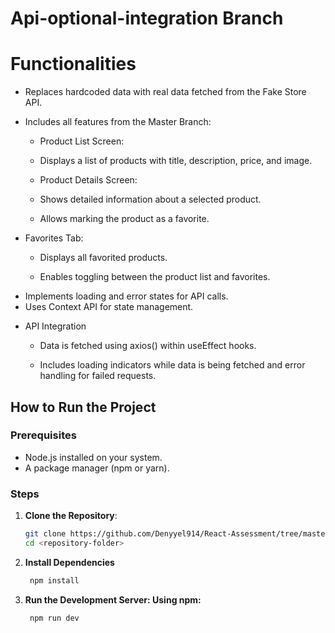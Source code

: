 # Api-optional-integration Branch

# Functionalities

- Replaces hardcoded data with real data fetched from the Fake Store API.

- Includes all features from the Master Branch:

  - Product List Screen:

  - Displays a list of products with title, description, price, and image.

  - Product Details Screen:

  - Shows detailed information about a selected product.

  - Allows marking the product as a favorite.

- Favorites Tab:

  - Displays all favorited products.

  - Enables toggling between the product list and favorites.

* Implements loading and error states for API calls.
* Uses Context API for state management.

- API Integration

  - Data is fetched using axios() within useEffect hooks.

  - Includes loading indicators while data is being fetched and error handling for failed requests.

## How to Run the Project

### Prerequisites

- Node.js installed on your system.
- A package manager (npm or yarn).

### Steps

1. **Clone the Repository**:

   ```bash
   git clone https://github.com/Denyyel914/React-Assessment/tree/master
   cd <repository-folder>

   ```

2. **Install Dependencies**

   ```bash
    npm install

   ```

3. **Run the Development Server: Using npm:**

   ```bash
    npm run dev

   ```
